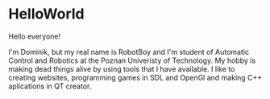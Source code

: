 # HelloWorld

Hello everyone!

I'm Dominik, but my real name is RobotBoy and I'm student of Automatic Control and Robotics 
at the Poznan Univeristy of Technology. 
My hobby is making dead things alive by using tools that I have available.
I like to creating websites, programming games in SDL and OpenGl and making C++ aplications in QT creator.




